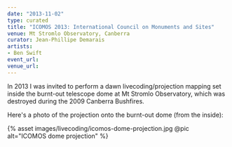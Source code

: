 ```yaml
---
date: "2013-11-02"
type: curated
title: "ICOMOS 2013: International Council on Monuments and Sites"
venue: Mt Stromlo Observatory, Canberra
curator: Jean-Phillipe Demarais
artists:
- Ben Swift
event_url: 
venue_url: 
---
```


In 2013 I was invited to perform a dawn livecoding/projection mapping set inside
the burnt-out telescope dome at Mt Stromlo Observatory, which was destroyed
during the 2009 Canberra Bushfires.

Here's a photo of the projection onto the burnt-out dome (from the inside):

{% asset images/livecoding/icomos-dome-projection.jpg @pic alt="ICOMOS dome projection" %}
